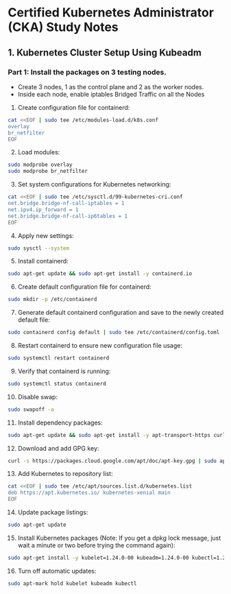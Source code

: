 # Certified Kubernetes Administrator (CKA) Study Notes

## 1. Kubernetes Cluster Setup Using Kubeadm
### Part 1: Install the packages on 3 testing nodes.
- Create 3 nodes, 1 as the control plane and 2 as the worker nodes.
- Inside each node, enable iptables Bridged Traffic on all the Nodes
1. Create configuration file for containerd:
```sh
cat <<EOF | sudo tee /etc/modules-load.d/k8s.conf
overlay
br_netfilter
EOF
```
2. Load modules:
```sh
sudo modprobe overlay
sudo modprobe br_netfilter
```
3. Set system configurations for Kubernetes networking:
```sh
cat <<EOF | sudo tee /etc/sysctl.d/99-kubernetes-cri.conf
net.bridge.bridge-nf-call-iptables = 1
net.ipv4.ip_forward = 1
net.bridge.bridge-nf-call-ip6tables = 1
EOF
```
4. Apply new settings:
```sh
sudo sysctl --system
```
5. Install containerd:
```sh
sudo apt-get update && sudo apt-get install -y containerd.io
```
6. Create default configuration file for containerd:
```sh
sudo mkdir -p /etc/containerd
```
7. Generate default containerd configuration and save to the newly created default file:
```sh
sudo containerd config default | sudo tee /etc/containerd/config.toml
```
8. Restart containerd to ensure new configuration file usage:
```sh
sudo systemctl restart containerd
```
9. Verify that containerd is running:
```sh
sudo systemctl status containerd
```
10. Disable swap:
```sh
sudo swapoff -a
```
11. Install dependency packages:
```sh
sudo apt-get update && sudo apt-get install -y apt-transport-https curl
```
12. Download and add GPG key:
```sh
curl -s https://packages.cloud.google.com/apt/doc/apt-key.gpg | sudo apt-key add -
```
13. Add Kubernetes to repository list:
```sh
cat <<EOF | sudo tee /etc/apt/sources.list.d/kubernetes.list
deb https://apt.kubernetes.io/ kubernetes-xenial main
EOF
```
14. Update package listings:
```sh
sudo apt-get update
```
15. Install Kubernetes packages (Note: If you get a dpkg lock message, just wait a minute or two before trying the command again):
```sh
sudo apt-get install -y kubelet=1.24.0-00 kubeadm=1.24.0-00 kubectl=1.24.0-00
```
16. Turn off automatic updates:
```sh
sudo apt-mark hold kubelet kubeadm kubectl
```